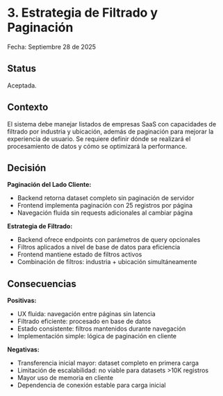 # 3. Estrategia de Filtrado y Paginación

Fecha: Septiembre 28 de 2025

## Status

Aceptada.

## Contexto

El sistema debe manejar listados de empresas SaaS con capacidades de filtrado por industria y ubicación, además de paginación para mejorar la experiencia de usuario. Se requiere definir dónde se realizará el procesamiento de datos y cómo se optimizará la performance.

## Decisión

**Paginación del Lado Cliente:**
- Backend retorna dataset completo sin paginación de servidor
- Frontend implementa paginación con 25 registros por página
- Navegación fluida sin requests adicionales al cambiar página

**Estrategia de Filtrado:**
- Backend ofrece endpoints con parámetros de query opcionales
- Filtros aplicados a nivel de base de datos para eficiencia
- Frontend mantiene estado de filtros activos
- Combinación de filtros: industria + ubicación simultáneamente

## Consecuencias

**Positivas:**
- UX fluida: navegación entre páginas sin latencia
- Filtrado eficiente: procesado en base de datos
- Estado consistente: filtros mantenidos durante navegación
- Implementación simple: lógica de paginación en cliente

**Negativas:**
- Transferencia inicial mayor: dataset completo en primera carga
- Limitación de escalabilidad: no viable para datasets >10K registros
- Mayor uso de memoria en cliente
- Dependencia de conexión estable para carga inicial